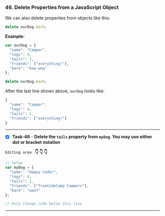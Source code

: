 ### 46. Delete Properties from a JavaScript Object
We can also delete properties from objects like this:
```js
delete ourDog.bark;
```
**Example:**
```js
var ourDog = {
  "name": "Camper",
  "legs": 4,
  "tails": 1,
  "friends": ["everything!"],
  "bark": "bow-wow"
};

delete ourDog.bark;
```
After the last line shown above, `ourDog` looks like:
```js
{
  "name": "Camper",
  "legs": 4,
  "tails": 1,
  "friends": ["everything!"]
}
```
***************************************
- [x] **Task-46** - **Delete the `tails` property from `myDog`. You may use either dot or bracket notation**

``Editing area `` **:point_down: :point_down: :point_down:**

```js
// Setup
var myDog = {
  "name": "Happy Coder",
  "legs": 4,
  "tails": 1,
  "friends": ["freeCodeCamp Campers"],
  "bark": "woof"
};

// Only change code below this line
```

*************************************************************************************


